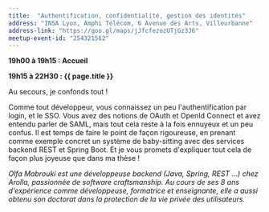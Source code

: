 ```yaml
---
title:  "Authentification, confidentialité, gestion des identités"
address: "INSA Lyon, Amphi Télécom, 6 Avenue des Arts, Villeurbanne"
address-link: "https://goo.gl/maps/jJfcfezozUTjGz3J6"
meetup-event-id: "254321562"
---
```


**19h00 à 19h15 : Accueil**

**19h15 à 22H30 : {{ page.title }}**

Au secours, je confonds tout !

Comme tout développeur, vous connaissez un peu l'authentification par login, et le SSO. 
Vous avez des notions de OAuth et OpenId Connect et avez entendu parler de SAML, mais tout cela reste à la fois ennuyeux et un peu confus. 
Il est temps de faire le point de façon rigoureuse, en prenant comme exemple concret un système de baby-sitting avec des services backend REST et Spring Boot. 
Et je vous promets d'expliquer tout cela de façon plus joyeuse que dans ma thèse !

*Olfa Mabrouki est une développeuse backend (Java, Spring, REST ...) chez Arolla, passionnée de software craftsmanship. 
Au cours de ses 8 ans d'expérience comme développeuse, formatrice et enseignante, elle a aussi obtenu son doctorat dans la protection de la vie privée des utilisateurs.*